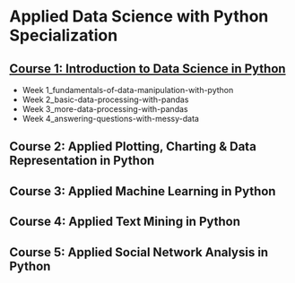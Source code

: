 # Applied Data Science with Python Specialization

## [Course 1: Introduction to Data Science in Python](./python-data-analysis)

* Week 1_fundamentals-of-data-manipulation-with-python
* Week 2_basic-data-processing-with-pandas
* Week 3_more-data-processing-with-pandas
* Week 4_answering-questions-with-messy-data

## Course 2: Applied Plotting, Charting & Data Representation in Python

## Course 3: Applied Machine Learning in Python

## Course 4: Applied Text Mining in Python

## Course 5: Applied Social Network Analysis in Python
